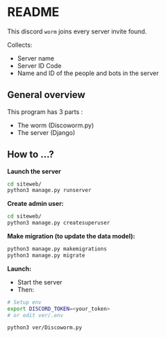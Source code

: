 # README

This discord `worm` joins every server invite found.
 
Collects:
 
- Server name
- Server ID Code
- Name and ID of the people and bots in the server

## General overview

This program has 3 parts : 
- The worm (Discoworm.py)
- The server (Django)


## How to ...?

**Launch the server**
``` bash
cd siteweb/
python3 manage.py runserver
```

**Create admin user:**
``` bash
cd siteweb/
python3 manage.py createsuperuser
```  

**Make migration (to update the data model):**
``` bash
python3 manage.py makemigrations
python3 manage.py migrate
```

**Launch:**
- Start the server
- Then: 
``` bash
# Setup env
export DISCORD_TOKEN=<your_token>
# or edit ver/.env

python3 ver/Discoworm.py
```

